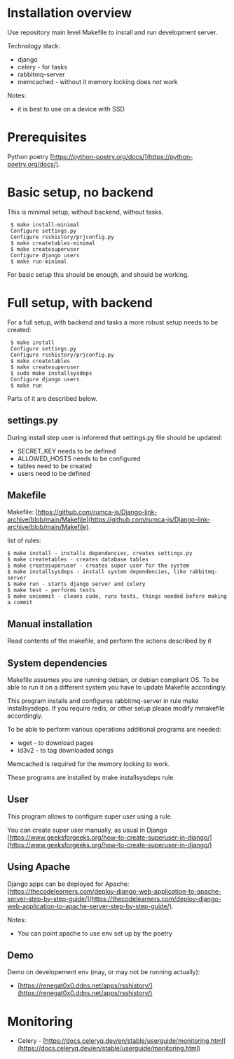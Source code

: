 # Installation overview

Use repository main level Makefile to install and run development server.

Technology stack:
 - django
 - celery - for tasks
 - rabbitmq-server
 - memcached - without it memory locking does not work

Notes:
 - it is best to use on a device with SSD

# Prerequisites

Python poetry [https://python-poetry.org/docs/](https://python-poetry.org/docs/).

# Basic setup, no backend

This is minimal setup, without backend, without tasks.

```
 $ make install-minimal
 Configure settings.py
 Configure rsshistory/prjconfig.py
 $ make createtables-minimal
 $ make createsuperuser
 Configure django users
 $ make run-minimal
```

For basic setup this should be enough, and should be working.

# Full setup, with backend

For a full setup, with backend and tasks a more robust setup needs to be created:

```
 $ make install
 Configure settings.py
 Configure rsshistory/prjconfig.py
 $ make createtables
 $ make createsuperuser
 $ sudo make installsysdeps
 Configure django users
 $ make run
```

Parts of it are described below.

## settings.py

During install step user is informed that settings.py file should be updated:
 - SECRET_KEY needs to be defined
 - ALLOWED_HOSTS needs to be configured
 - tables need to be created
 - users need to be defined

## Makefile

Makefile: [https://github.com/rumca-js/Django-link-archive/blob/main/Makefile](https://github.com/rumca-js/Django-link-archive/blob/main/Makefile).

list of rules:
```
$ make install - installs dependencies, creates settings.py
$ make createtables - creates database tables
$ make createsuperuser - creates super user for the system
$ make installsysdeps - install system dependencies, like rabbitmq-server
$ make run - starts django server and celery
$ make test - performs tests
$ make oncommit - cleans code, runs tests, things needed before making a commit
```

## Manual installation

Read contents of the makefile, and perform the actions described by it

## System dependencies

Makefile assumes you are running debian, or debian compliant OS. To be able to run it on a different system you have to update Makefile accordingly.

This program installs and configures rabbitmq-server in rule make installsysdeps.
If you require redis, or other setup please modify mmakefile accordingly.

To be able to perform various operations additional programs are needed:
 - wget - to download pages
 - id3v2 - to tag downloaded songs

Memcached is required for the memory locking to work.

These programs are installed by make installsysdeps rule.

## User

This program allows to configure super user using a rule.

You can create super user manually, as usual in Django [https://www.geeksforgeeks.org/how-to-create-superuser-in-django/](https://www.geeksforgeeks.org/how-to-create-superuser-in-django/)

## Using Apache

Django apps can be deployed for Apache: [https://thecodelearners.com/deploy-django-web-application-to-apache-server-step-by-step-guide/](https://thecodelearners.com/deploy-django-web-application-to-apache-server-step-by-step-guide/).

Notes:
 - You can point apache to use env set up by the poetry

## Demo

Demo on developement env (may, or may not be running actually):
 - [https://renegat0x0.ddns.net/apps/rsshistory/](https://renegat0x0.ddns.net/apps/rsshistory/)

# Monitoring

 - Celery - [https://docs.celeryq.dev/en/stable/userguide/monitoring.html](https://docs.celeryq.dev/en/stable/userguide/monitoring.html)
